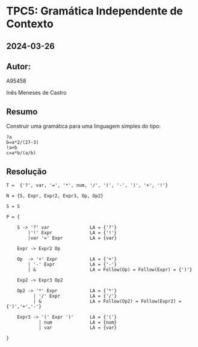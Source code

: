 # TPC5: Gramática Independente de Contexto
## 2024-03-26
## Autor:
A95458

Inês Meneses de Castro

## Resumo

Construir uma gramática para uma linguagem simples do tipo:

```
?a 
b=a*2/(27-3)
!a+b
c=a*b/(a/b)
```
## Resolução

```
T =  {'?', var, '=', '*', num, '/', '(', '-', ')', '+', '!'}

N = {S, Expr, Expr2, Expr3, Op, Op2}

S = S

P = {

    S -> '?' var               LA = {'?'}
        |'!' Expr              LA = {'!'}
        |var '=' Expr          LA = {var}

    Expr -> Expr2 Op        

    Op  -> '+' Expr            LA = {'+'}
        | '-' Expr             LA = {'-'}
        | &                    LA = Follow(Op) = Follow(Expr) = {')'}

    Exp2 -> Expr3 Op2       

    Op2 -> '*' Expr            LA = {'*'}
          | '/' Expr           LA = {'/'}
          | &                  LA = Follow(Op2) = Follow(Expr2) = {')','+','-'}

    Expr3 -> '(' Expr ')'      LA = {'('}
            | num              LA = {num}
            | var              LA = {var}

}
```
